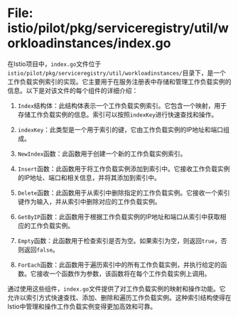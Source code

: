# File: istio/pilot/pkg/serviceregistry/util/workloadinstances/index.go

在Istio项目中，`index.go`文件位于`istio/pilot/pkg/serviceregistry/util/workloadinstances/`目录下，是一个工作负载实例索引的实现。它主要用于在服务注册表中存储和管理工作负载实例的信息。以下是对该文件的每个组件的详细介绍：

1. `Index`结构体：此结构体表示一个工作负载实例索引。它包含一个映射，用于存储工作负载实例的信息。索引可以按照`indexKey`进行快速查找和操作。

2. `indexKey`：此类型是一个用于索引的键，它由工作负载实例的IP地址和端口组成。

3. `NewIndex`函数：此函数用于创建一个新的工作负载实例索引。

4. `Insert`函数：此函数用于将工作负载实例添加到索引中。它接收工作负载实例的IP地址、端口和相关信息，并将其添加到索引中。

5. `Delete`函数：此函数用于从索引中删除指定的工作负载实例。它接收一个索引键作为输入，并从索引中删除对应的工作负载实例。

6. `GetByIP`函数：此函数用于根据工作负载实例的IP地址和端口从索引中获取相应的工作负载实例。

7. `Empty`函数：此函数用于检查索引是否为空。如果索引为空，则返回`true`，否则返回`false`。

8. `ForEach`函数：此函数用于遍历索引中的所有工作负载实例，并执行给定的函数。它接收一个函数作为参数，该函数将在每个工作负载实例上调用。

通过使用这些组件，`index.go`文件提供了对工作负载实例的映射和操作功能。它允许以索引方式快速查找、添加、删除和遍历工作负载实例。这种索引结构使得在Istio中管理和操作工作负载实例变得更加高效和可靠。

